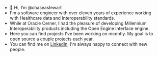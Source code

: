 - 👋 Hi, I’m @chaseastewart
- I'm a software engineer with over eleven years of experience working with Healthcare data and Interoperability standards.
- While at Oracle Cerner, I had the pleasure of developing Millennium Interoperability products including the Open Engine interface engine.
- Here you can find projects I've been working on recently. My goal is to open source a couple projects each year.
- You can find me on [LinkedIn](https://www.linkedin.com/in/chase-a-stewart/). I'm always happy to connect with new people.
<!---
chaseastewart/chaseastewart is a ✨ special ✨ repository because its `README.md` (this file) appears on your GitHub profile.
You can click the Preview link to take a look at your changes.
--->
